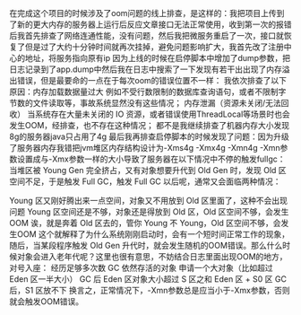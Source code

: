 在完成这个项目的时候涉及了oom问题的线上排查，是这样的：我把项目上传到了新的更大内存的服务器上运行后反应文章接口无法正常使用，收到第一次的报错后我首先排查了网络连通性能，没有问题，然后我把微服务重启了一次，接口就恢复了但是过了大约十分钟时间就再次挂掉，避免问题影响扩大，我首先改了注册中心的地址，将服务指向原有ip
因为上线的时候在启停脚本中增加了dump参数，把日志记录到了app.dump中然后我在日志中搜索了一下发现有若干出出现了内存溢出错误，但是最要命的一点在于每次oom的错误位置不一样：
我依次排查了以下原因：内存加载数据量过大
例如不受行数限制的数据库查询语句，或者不限制字节数的文件读取等，事故系统显然没有这些情况；
内存泄漏（资源未关闭/无法回收）
当系统存在大量未关闭的 IO 资源，或者错误使用ThreadLocal等场景时也会发生OOM，经排查，也不存在这种情况；
都不是我继续排查了机器内存大小发现8g的服务器java只占用了4g
最后我再排查启停脚本的时候发现了问题：因为升级了服务器内存我错把jvm堆区内存结构设计为-Xms4g -Xmx4g -Xmn4g
-Xmn参数设置成与-Xmx参数一样的大小导致了服务器在以下情况中不停的触发fullgc：
当堆区被 Young Gen 完全挤占，又有对象想要升代到 Old Gen 时，发现 Old 区空间不足，于是触发 Full GC，触发 Full GC 以后呢，通常又会面临两种情况：

Young 区又刚好腾出来一点空间，对象又不用放到 Old 区里面了，这种不会出现问题
Young 区空间还是不够，对象还是得放到 Old 区，Old 区空间不够，会发生OOM
诶，就是奔着 Old 区去的，管你 Young 不 Young，Old 区空间不够，会发生OOM
这个就解释了为什么系统刚刚启动时，会有一个短时间正常工作的现象，随后，当某段程序触发 Old Gen 升代时，就会发生随机的OOM错误。那么什么时候对象会进入老年代呢？这里也很有意思，不妨结合日志里面出现OOM的地方，对号入座：
经历足够多次数 GC 依然存活的对象
申请一个大对象（比如超过 Eden 区一半大小）
GC 后 Eden 区对象大小超过 S 区之和
Eden 区 + S0 区 GC 后，S1 区放不下
换言之，正常情况下，-Xmn参数总是应当小于-Xmx参数，否则就会触发OOM错误。